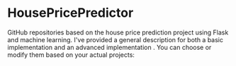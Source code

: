 # HousePricePredictor
GitHub repositories based on the house price prediction project using Flask and machine learning. I've provided a general description for both a basic implementation  and an advanced implementation . You can choose or modify them based on your actual projects:
